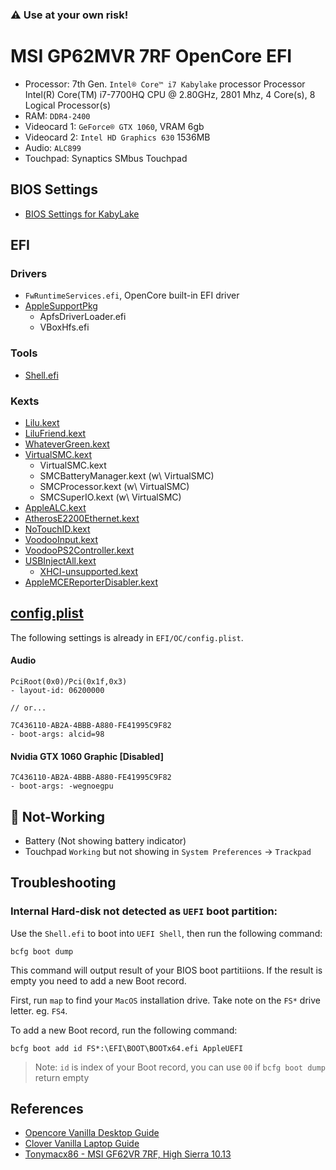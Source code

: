 ### :warning: Use at your own risk!

# MSI GP62MVR 7RF OpenCore EFI
- Processor: 7th Gen. `Intel® Core™ i7 Kabylake` processor
  Processor Intel(R) Core(TM) i7-7700HQ CPU @ 2.80GHz, 2801 Mhz, 4 Core(s), 8 Logical Processor(s)
- RAM: `DDR4-2400`
- Videocard 1: `GeForce® GTX 1060`, VRAM 6gb
- Videocard 2: `Intel HD Graphics 630` 1536MB
- Audio: `ALC899`
- Touchpad: Synaptics SMbus Touchpad

## BIOS Settings
- [BIOS Settings for KabyLake](https://khronokernel-2.gitbook.io/opencore-vanilla-desktop-guide/intel-config.plist/kaby-lake#intel-bios-settings)

## EFI
### Drivers
- `FwRuntimeServices.efi`, OpenCore built-in EFI driver
- [AppleSupportPkg](https://github.com/acidanthera/AppleSupportPkg)
  - ApfsDriverLoader.efi
  - VBoxHfs.efi

### Tools
- [Shell.efi](https://github.com/acidanthera/OpenCoreShell)

### Kexts
- [Lilu.kext](https://github.com/acidanthera/Lilu)
- [LiluFriend.kext](https://github.com/PMheart/LiluFriend)
- [WhateverGreen.kext](https://github.com/acidanthera/WhateverGreen)
- [VirtualSMC.kext](https://github.com/acidanthera/VirtualSMC)
  - VirtualSMC.kext
  - SMCBatteryManager.kext (w\ VirtualSMC)
  - SMCProcessor.kext (w\ VirtualSMC)
  - SMCSuperIO.kext (w\ VirtualSMC)
- [AppleALC.kext](https://github.com/acidanthera/AppleALC)
- [AtherosE2200Ethernet.kext](https://github.com/Mieze/AtherosE2200Ethernet)
- [NoTouchID.kext](https://github.com/al3xtjames/NoTouchID)
- [VoodooInput.kext](https://github.com/acidanthera/VoodooInput)
- [VoodooPS2Controller.kext](https://bitbucket.org/RehabMan/os-x-voodoo-ps2-controller/downloads/)
- [USBInjectAll.kext](https://bitbucket.org/RehabMan/os-x-usb-inject-all/downloads/)
  - [XHCI-unsupported.kext](https://github.com/RehabMan/OS-X-USB-Inject-All)
- [AppleMCEReporterDisabler.kext](https://github.com/acidanthera/bugtracker/files/3703498/AppleMCEReporterDisabler.kext.zip)

## [config.plist](EFI/OC/config.plist)
The following settings is already in `EFI/OC/config.plist`.

#### Audio
```
PciRoot(0x0)/Pci(0x1f,0x3)
- layout-id: 06200000

// or...

7C436110-AB2A-4BBB-A880-FE41995C9F82
- boot-args: alcid=98
```

#### Nvidia GTX 1060 Graphic [Disabled]
```
7C436110-AB2A-4BBB-A880-FE41995C9F82
- boot-args: -wegnoegpu
```

## :construction: Not-Working
- Battery (Not showing battery indicator)
- Touchpad `Working` but not showing in `System Preferences` -> `Trackpad`

## Troubleshooting
### Internal Hard-disk not detected as `UEFI` boot partition:
Use the `Shell.efi` to boot into `UEFI Shell`, then run the following command:
```shell
bcfg boot dump
```
This command will output result of your BIOS boot partitiions. If the result is empty you need to add a new Boot record.

First, run `map` to find your `MacOS` installation drive. Take note on the `FS*` drive letter. eg. `FS4`.

To add a new Boot record, run the following command:
```shell
bcfg boot add id FS*:\EFI\BOOT\BOOTx64.efi AppleUEFI
```

> Note: `id` is index of your Boot record, you can use `00` if `bcfg boot dump` return empty

## References
- [Opencore Vanilla Desktop Guide](https://khronokernel-2.gitbook.io/opencore-vanilla-desktop-guide/)
- [Clover Vanilla Laptop Guide](https://fewtarius.gitbook.io/laptopguide/)
- [Tonymacx86 - MSI GF62VR 7RF, High Sierra 10.13](https://www.tonymacx86.com/threads/guide-msi-gf62vr-7rf-high-sierra-10-13-2.241725/)
